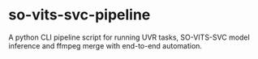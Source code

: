 # so-vits-svc-pipeline
A python CLI pipeline script for running UVR tasks, SO-VITS-SVC model inference and ffmpeg merge with end-to-end automation.
